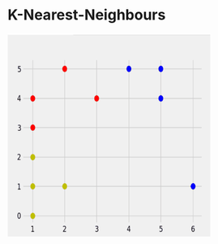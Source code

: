# K-Nearest-Neighbours
<img src="https://github.com/asbird/K-Nearest-Neighbours/blob/master/KNN.gif" width="400" height="400" />

